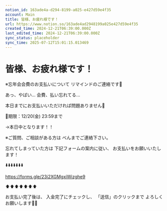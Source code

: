 ```yaml
---
notion_id: 163ade4a-d294-8199-a025-e427d59e4f35
account: Main
title: 皆様、お疲れ様です！
url: https://www.notion.so/163ade4ad2948199a025e427d59e4f35
created_time: 2024-12-21T06:39:00.000Z
last_edited_time: 2024-12-21T06:39:00.000Z
sync_status: placeholder
sync_time: 2025-07-12T15:01:15.013469
---
```

# 皆様、お疲れ様です！


※忘年会会費のお支払いについて
リマインドのご連絡です🙇


あっ、やばい...
会費、払い忘れてる...

本日までにお支払いいただければ問題ありません🙆

🚨期限：12/20(金) 23:59まで

→本日中となります！！

※ご質問、ご相談がある方は
べんまでご連絡下さい。


忘れてしまっていた方は
下記フォームの案内に従い、
お支払いをお願いいたします！

⬇️⬇️⬇️⬇️⬇️⬇️⬇️

https://forms.gle/23i2XGMgxiWizghe9

⬆️⬆️⬆️⬆️⬆️⬆️⬆️

お支払い完了後は、
入金完了にチェックし、
「送信」のクリックまで
よろしくお願いします🙇🙇